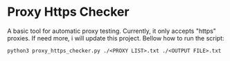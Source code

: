 # Proxy Https Checker

A basic tool for automatic proxy testing. Currently, it only accepts "https" proxies. If need more, i will update this project. Bellow how to run the script:

    python3 proxy_https_checker.py ./<PROXY LIST>.txt ./<OUTPUT FILE>.txt
